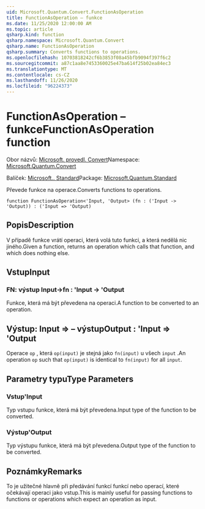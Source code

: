 ```yaml
---
uid: Microsoft.Quantum.Convert.FunctionAsOperation
title: FunctionAsOperation – funkce
ms.date: 11/25/2020 12:00:00 AM
ms.topic: article
qsharp.kind: function
qsharp.namespace: Microsoft.Quantum.Convert
qsharp.name: FunctionAsOperation
qsharp.summary: Converts functions to operations.
ms.openlocfilehash: 10703818242cf6b3853f08a45bfb9094f397f6c2
ms.sourcegitcommit: a87c1aa8e7453360025e47ba614f25b02ea84ec3
ms.translationtype: MT
ms.contentlocale: cs-CZ
ms.lasthandoff: 11/26/2020
ms.locfileid: "96224373"
---
```

# <a name="functionasoperation-function"></a><span data-ttu-id="96b96-102">FunctionAsOperation – funkce</span><span class="sxs-lookup"><span data-stu-id="96b96-102">FunctionAsOperation function</span></span>

<span data-ttu-id="96b96-103">Obor názvů: [Microsoft. provedl. Convert](xref:Microsoft.Quantum.Convert)</span><span class="sxs-lookup"><span data-stu-id="96b96-103">Namespace: [Microsoft.Quantum.Convert](xref:Microsoft.Quantum.Convert)</span></span>

<span data-ttu-id="96b96-104">Balíček: [Microsoft.. Standard](https://nuget.org/packages/Microsoft.Quantum.Standard)</span><span class="sxs-lookup"><span data-stu-id="96b96-104">Package: [Microsoft.Quantum.Standard](https://nuget.org/packages/Microsoft.Quantum.Standard)</span></span>


<span data-ttu-id="96b96-105">Převede funkce na operace.</span><span class="sxs-lookup"><span data-stu-id="96b96-105">Converts functions to operations.</span></span>

```qsharp
function FunctionAsOperation<'Input, 'Output> (fn : ('Input -> 'Output)) : ('Input => 'Output)
```


## <a name="description"></a><span data-ttu-id="96b96-106">Popis</span><span class="sxs-lookup"><span data-stu-id="96b96-106">Description</span></span>

<span data-ttu-id="96b96-107">V případě funkce vrátí operaci, která volá tuto funkci, a která nedělá nic jiného.</span><span class="sxs-lookup"><span data-stu-id="96b96-107">Given a function, returns an operation which calls that function, and which does nothing else.</span></span>

## <a name="input"></a><span data-ttu-id="96b96-108">Vstup</span><span class="sxs-lookup"><span data-stu-id="96b96-108">Input</span></span>

### <a name="fn--input---output"></a><span data-ttu-id="96b96-109">FN: výstup Input-></span><span class="sxs-lookup"><span data-stu-id="96b96-109">fn : 'Input -> 'Output</span></span>

<span data-ttu-id="96b96-110">Funkce, která má být převedena na operaci.</span><span class="sxs-lookup"><span data-stu-id="96b96-110">A function to be converted to an operation.</span></span>



## <a name="output--input--output"></a><span data-ttu-id="96b96-111">Výstup: Input => – výstup</span><span class="sxs-lookup"><span data-stu-id="96b96-111">Output : 'Input => 'Output</span></span> 

<span data-ttu-id="96b96-112">Operace `op` , která `op(input)` je stejná jako `fn(input)` u všech `input` .</span><span class="sxs-lookup"><span data-stu-id="96b96-112">An operation `op` such that `op(input)` is identical to `fn(input)` for all `input`.</span></span>

## <a name="type-parameters"></a><span data-ttu-id="96b96-113">Parametry typu</span><span class="sxs-lookup"><span data-stu-id="96b96-113">Type Parameters</span></span>

### <a name="input"></a><span data-ttu-id="96b96-114">Vstup</span><span class="sxs-lookup"><span data-stu-id="96b96-114">'Input</span></span>

<span data-ttu-id="96b96-115">Typ vstupu funkce, která má být převedena.</span><span class="sxs-lookup"><span data-stu-id="96b96-115">Input type of the function to be converted.</span></span>
### <a name="output"></a><span data-ttu-id="96b96-116">Výstup</span><span class="sxs-lookup"><span data-stu-id="96b96-116">'Output</span></span>

<span data-ttu-id="96b96-117">Typ výstupu funkce, která má být převedena.</span><span class="sxs-lookup"><span data-stu-id="96b96-117">Output type of the function to be converted.</span></span>

## <a name="remarks"></a><span data-ttu-id="96b96-118">Poznámky</span><span class="sxs-lookup"><span data-stu-id="96b96-118">Remarks</span></span>

<span data-ttu-id="96b96-119">To je užitečné hlavně při předávání funkcí funkcí nebo operací, které očekávají operaci jako vstup.</span><span class="sxs-lookup"><span data-stu-id="96b96-119">This is mainly useful for passing functions to functions or operations which expect an operation as input.</span></span>